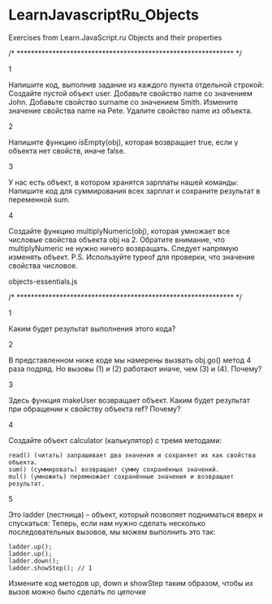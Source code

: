 # LearnJavascriptRu_Objects
 Exercises from Learn.JavaScript.ru Objects and their properties

/* ************************************************************* */

1  

Напишите код, выполнив задание из каждого пункта отдельной строкой:
Создайте пустой объект user.
Добавьте свойство name со значением John.
Добавьте свойство surname со значением Smith.
Измените значение свойства name на Pete.
Удалите свойство name из объекта.

2  

Напишите функцию isEmpty(obj), которая возвращает true, если у объекта нет свойств, иначе false.

3  

У нас есть объект, в котором хранятся зарплаты нашей команды:
Напишите код для суммирования всех зарплат и сохраните результат в переменной sum.

4  

Создайте функцию multiplyNumeric(obj), которая умножает все числовые свойства объекта obj на 2.
Обратите внимание, что multiplyNumeric не нужно ничего возвращать. Следует напрямую изменять объект.
P.S. Используйте typeof для проверки, что значение свойства числовое.
  
  objects-essentials.js  
  

/* ************************************************************* */

1  

Каким будет результат выполнения этого кода?

2  

В представленном ниже коде мы намерены вызвать obj.go() метод 4 раза подряд.
Но вызовы (1) и (2) работают иначе, чем (3) и (4). Почему?

3  

Здесь функция makeUser возвращает объект.
Каким будет результат при обращении к свойству объекта ref? Почему?

4  

Создайте объект calculator (калькулятор) с тремя методами:
```
read() (читать) запрашивает два значения и сохраняет их как свойства объекта.
sum() (суммировать) возвращает сумму сохранённых значений.
mul() (умножить) перемножает сохранённые значения и возвращает результат.
```

5  

Это ladder (лестница) – объект, который позволяет подниматься вверх и спускаться:
Теперь, если нам нужно сделать несколько последовательных вызовов, мы можем выполнить это так:
```
ladder.up();
ladder.up();
ladder.down();
ladder.showStep(); // 1
```
Измените код методов up, down и showStep таким образом, чтобы их вызов можно было сделать по цепочке